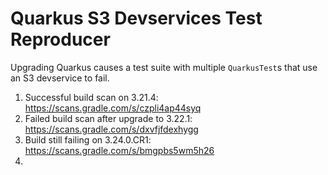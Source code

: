 # Quarkus S3 Devservices Test Reproducer

Upgrading Quarkus causes a test suite with multiple `QuarkusTest`s that use an S3 devservice to fail.


1. Successful build scan on 3.21.4: https://scans.gradle.com/s/czpli4ap44syq
2. Failed build scan after upgrade to 3.22.1: https://scans.gradle.com/s/dxvfjfdexhygg
3. Build still failing on 3.24.0.CR1: https://scans.gradle.com/s/bmgpbs5wm5h26
4. 